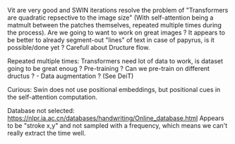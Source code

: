 Vit are very good and SWIN iterations resolve the problem of "Transformers are quadratic repsective to the image size" (With self-attention being a matmult between the patches themselves, repeated multiple times during the process). Are we going to want to work on great images ? It appears to be better to already segment-out "lines" of text in case of papyrus, is it possible/done yet ? Carefull about Dructure flow.

Repeated multiple times: Transformers need lot of data to work, is dataset going to be great enoug ? Pre-training ? Can we pre-train on different dructus ?
    - Data augmentation ? (See DeiT)

Curious: Swin does not use positional embeddings, but positional cues in the self-attention computation.


Database not selected: https://nlpr.ia.ac.cn/databases/handwriting/Online_database.html
    Appears to be "stroke x,y" and not sampled with a frequency, which means we can't really extract the time well.